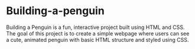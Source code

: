 ﻿# Building-a-penguin
Building a Penguin is a fun, interactive project built using HTML and CSS. The goal of this project is to create a simple webpage where users can see a cute, animated penguin with basic HTML structure and styled using CSS.
